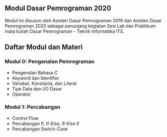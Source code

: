 ## Modul Dasar Pemrograman 2020
Modul ini disusun oleh Asisten Dasar Pemrograman 2019 dan Asisten Dasar Pemrograman 2020 sebagai penunjang kegiatan Sesi Lab dan Praktikum mata kuliah Dasar Pemrograman - Teknik Informatika ITS.

## Daftar Modul dan Materi

### Modul 0: Pengenalan Pemrograman
* Pengenalan Bahasa C
* Keyword dan Identifier
* Variabel, Konstanta, dan Literal
* Tipe Data dan I/O Dasar
* Operator

### Modul 1: Percabangan
* Control Flow
* Percabangan If, If-Else, If-Else if
* Percabangan Switch-Case

<!---
### Modul 2
* Perulangan
* Array
* String
### Modul 3
* Fungsi
* Rekursi
### Modul 4
* Pointer
* Struct
* File
### Modul 5
* Algoritma Searching dan Sorting
---!>